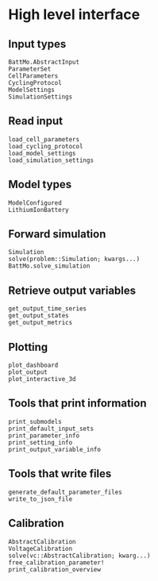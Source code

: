 # High level interface


## Input types

```@docs
BattMo.AbstractInput
ParameterSet
CellParameters
CyclingProtocol
ModelSettings
SimulationSettings
```

## Read input

```@docs
load_cell_parameters
load_cycling_protocol
load_model_settings
load_simulation_settings
```

## Model types

```@docs
ModelConfigured
LithiumIonBattery
```

## Forward simulation

```@docs
Simulation
solve(problem::Simulation; kwargs...)
BattMo.solve_simulation
```
## Retrieve output variables
```@docs
get_output_time_series
get_output_states
get_output_metrics
```

## Plotting
```@docs
plot_dashboard
plot_output
plot_interactive_3d
```

## Tools that print information
```@docs
print_submodels
print_default_input_sets
print_parameter_info
print_setting_info
print_output_variable_info
```

## Tools that write files
```@docs
generate_default_parameter_files
write_to_json_file
```

## Calibration

```@docs
AbstractCalibration
VoltageCalibration
solve(vc::AbstractCalibration; kwarg...)
free_calibration_parameter!
print_calibration_overview
```